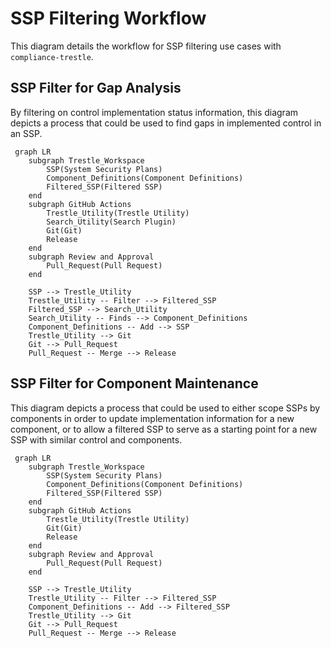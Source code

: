 # SSP Filtering Workflow

This diagram details the workflow for SSP filtering use cases with `compliance-trestle`.

## SSP Filter for Gap Analysis

By filtering on control implementation status information, this diagram depicts a process that could be used to find gaps in implemented control in an SSP.

```mermaid
 graph LR
    subgraph Trestle_Workspace
        SSP(System Security Plans)
        Component_Definitions(Component Definitions)
        Filtered_SSP(Filtered SSP)
    end
    subgraph GitHub Actions
        Trestle_Utility(Trestle Utility)
        Search_Utility(Search Plugin)
        Git(Git)
        Release
    end
    subgraph Review and Approval
        Pull_Request(Pull Request)
    end

    SSP --> Trestle_Utility
    Trestle_Utility -- Filter --> Filtered_SSP
    Filtered_SSP --> Search_Utility
    Search_Utility -- Finds --> Component_Definitions
    Component_Definitions -- Add --> SSP
    Trestle_Utility --> Git
    Git --> Pull_Request
    Pull_Request -- Merge --> Release
```

## SSP Filter for Component Maintenance

This diagram depicts a process that could be used to either scope SSPs by components in order to update implementation information for a new component, 
or to allow a filtered SSP to serve as a starting point for a new SSP with similar control and components.

```mermaid
 graph LR
    subgraph Trestle_Workspace
        SSP(System Security Plans)
        Component_Definitions(Component Definitions)
        Filtered_SSP(Filtered SSP)
    end
    subgraph GitHub Actions
        Trestle_Utility(Trestle Utility)
        Git(Git)
        Release
    end
    subgraph Review and Approval
        Pull_Request(Pull Request)
    end

    SSP --> Trestle_Utility
    Trestle_Utility -- Filter --> Filtered_SSP
    Component_Definitions -- Add --> Filtered_SSP
    Trestle_Utility --> Git
    Git --> Pull_Request
    Pull_Request -- Merge --> Release
```
